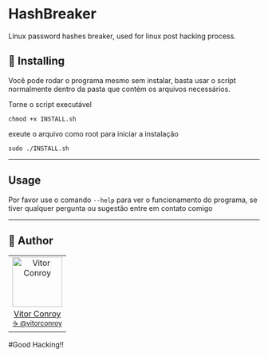 # HashBreaker
Linux password hashes breaker, used for linux post hacking process.

## 💾 Installing

Você pode rodar o programa mesmo sem instalar, basta usar o script normalmente dentro da pasta que contém os arquivos necessários.

Torne o script executável
```
chmod +x INSTALL.sh
```
exeute o arquivo como root para iniciar a instalação
```
sudo ./INSTALL.sh
```
---

## Usage

Por favor use o comando <code>--help</code> para ver o funcionamento do programa, se tiver qualquer pergunta ou sugestão entre em contato comigo

---

## 📖 Author
<table>
  <tr>
    <td  align=center>
        <img src="https://avatars0.githubusercontent.com/u/64869691?s=460&u=55a251a576b8f0a784a65c555a6da34eefeb9f1a&v=4" width="100px" alt="Vitor Conroy">
        <a href="https://github.com/str4vinsk">
          <br>
            Vitor Conroy
          </br>
        </a>
        <sub>
          <a href="https://www.instagram.com/vitorconroy/" alt="instagram">
            ☕️ @vitorconroy
          </a>
        </sub>
    </td>
  </tr>
</table>


#Good Hacking!!
